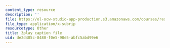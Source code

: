 ```yaml
---
content_type: resource
description: ''
file: https://ol-ocw-studio-app-production.s3.amazonaws.com/courses/res-6-012-introduction-to-probability-spring-2018/de2d405c8480f0e590e5abfc5abd99e6_qOQxeYGOIag.srt
file_type: application/x-subrip
resourcetype: Other
title: 3play caption file
uid: de2d405c-8480-f0e5-90e5-abfc5abd99e6
---
```

